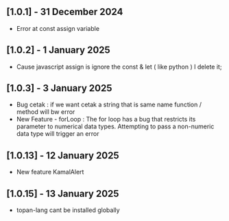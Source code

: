## [1.0.1] - 31 December 2024
- Error at const assign variable

## [1.0.2] - 1 January 2025
- Cause javascript assign is ignore the const & let ( like python ) I delete it;

## [1.0.3] - 3 January 2025

- Bug cetak : if we want cetak a string that is same name function / method will bw error
- New Feature - forLoop : The for loop has a bug that restricts its parameter to numerical data types. Attempting to pass a non-numeric data type will trigger an error 

## [1.0.13] - 12 January 2025
- New feature KamalAlert

## [1.0.15] - 13 January 2025
- topan-lang cant be installed globally